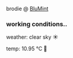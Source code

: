 brodie @ [BluMint](https://www.linkedin.com/company/blumint-io/)

<!--weather_start-->
### working conditions..

weather: clear sky ☀️

temp: 10.95 °C 👕

<!--weather_end-->
